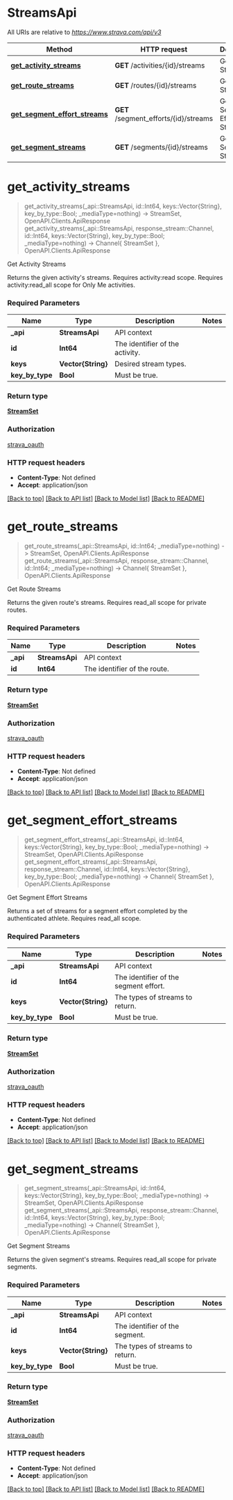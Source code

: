 # StreamsApi

All URIs are relative to *https://www.strava.com/api/v3*

Method | HTTP request | Description
------------- | ------------- | -------------
[**get_activity_streams**](StreamsApi.md#get_activity_streams) | **GET** /activities/{id}/streams | Get Activity Streams
[**get_route_streams**](StreamsApi.md#get_route_streams) | **GET** /routes/{id}/streams | Get Route Streams
[**get_segment_effort_streams**](StreamsApi.md#get_segment_effort_streams) | **GET** /segment_efforts/{id}/streams | Get Segment Effort Streams
[**get_segment_streams**](StreamsApi.md#get_segment_streams) | **GET** /segments/{id}/streams | Get Segment Streams


# **get_activity_streams**
> get_activity_streams(_api::StreamsApi, id::Int64, keys::Vector{String}, key_by_type::Bool; _mediaType=nothing) -> StreamSet, OpenAPI.Clients.ApiResponse <br/>
> get_activity_streams(_api::StreamsApi, response_stream::Channel, id::Int64, keys::Vector{String}, key_by_type::Bool; _mediaType=nothing) -> Channel{ StreamSet }, OpenAPI.Clients.ApiResponse

Get Activity Streams

Returns the given activity's streams. Requires activity:read scope. Requires activity:read_all scope for Only Me activities.

### Required Parameters

Name | Type | Description  | Notes
------------- | ------------- | ------------- | -------------
 **_api** | **StreamsApi** | API context | 
**id** | **Int64** | The identifier of the activity. |
**keys** | **Vector{String}** | Desired stream types. |
**key_by_type** | **Bool** | Must be true. |

### Return type

[**StreamSet**](StreamSet.md)

### Authorization

[strava_oauth](./README.md#strava_oauth)

### HTTP request headers

 - **Content-Type**: Not defined
 - **Accept**: application/json

[[Back to top]](#) [[Back to API list]](./README.md#api-endpoints) [[Back to Model list]](./README.md#models) [[Back to README]](./README.md)

# **get_route_streams**
> get_route_streams(_api::StreamsApi, id::Int64; _mediaType=nothing) -> StreamSet, OpenAPI.Clients.ApiResponse <br/>
> get_route_streams(_api::StreamsApi, response_stream::Channel, id::Int64; _mediaType=nothing) -> Channel{ StreamSet }, OpenAPI.Clients.ApiResponse

Get Route Streams

Returns the given route's streams. Requires read_all scope for private routes.

### Required Parameters

Name | Type | Description  | Notes
------------- | ------------- | ------------- | -------------
 **_api** | **StreamsApi** | API context | 
**id** | **Int64** | The identifier of the route. |

### Return type

[**StreamSet**](StreamSet.md)

### Authorization

[strava_oauth](./README.md#strava_oauth)

### HTTP request headers

 - **Content-Type**: Not defined
 - **Accept**: application/json

[[Back to top]](#) [[Back to API list]](./README.md#api-endpoints) [[Back to Model list]](./README.md#models) [[Back to README]](./README.md)

# **get_segment_effort_streams**
> get_segment_effort_streams(_api::StreamsApi, id::Int64, keys::Vector{String}, key_by_type::Bool; _mediaType=nothing) -> StreamSet, OpenAPI.Clients.ApiResponse <br/>
> get_segment_effort_streams(_api::StreamsApi, response_stream::Channel, id::Int64, keys::Vector{String}, key_by_type::Bool; _mediaType=nothing) -> Channel{ StreamSet }, OpenAPI.Clients.ApiResponse

Get Segment Effort Streams

Returns a set of streams for a segment effort completed by the authenticated athlete. Requires read_all scope.

### Required Parameters

Name | Type | Description  | Notes
------------- | ------------- | ------------- | -------------
 **_api** | **StreamsApi** | API context | 
**id** | **Int64** | The identifier of the segment effort. |
**keys** | **Vector{String}** | The types of streams to return. |
**key_by_type** | **Bool** | Must be true. |

### Return type

[**StreamSet**](StreamSet.md)

### Authorization

[strava_oauth](./README.md#strava_oauth)

### HTTP request headers

 - **Content-Type**: Not defined
 - **Accept**: application/json

[[Back to top]](#) [[Back to API list]](./README.md#api-endpoints) [[Back to Model list]](./README.md#models) [[Back to README]](./README.md)

# **get_segment_streams**
> get_segment_streams(_api::StreamsApi, id::Int64, keys::Vector{String}, key_by_type::Bool; _mediaType=nothing) -> StreamSet, OpenAPI.Clients.ApiResponse <br/>
> get_segment_streams(_api::StreamsApi, response_stream::Channel, id::Int64, keys::Vector{String}, key_by_type::Bool; _mediaType=nothing) -> Channel{ StreamSet }, OpenAPI.Clients.ApiResponse

Get Segment Streams

Returns the given segment's streams. Requires read_all scope for private segments.

### Required Parameters

Name | Type | Description  | Notes
------------- | ------------- | ------------- | -------------
 **_api** | **StreamsApi** | API context | 
**id** | **Int64** | The identifier of the segment. |
**keys** | **Vector{String}** | The types of streams to return. |
**key_by_type** | **Bool** | Must be true. |

### Return type

[**StreamSet**](StreamSet.md)

### Authorization

[strava_oauth](./README.md#strava_oauth)

### HTTP request headers

 - **Content-Type**: Not defined
 - **Accept**: application/json

[[Back to top]](#) [[Back to API list]](./README.md#api-endpoints) [[Back to Model list]](./README.md#models) [[Back to README]](./README.md)

